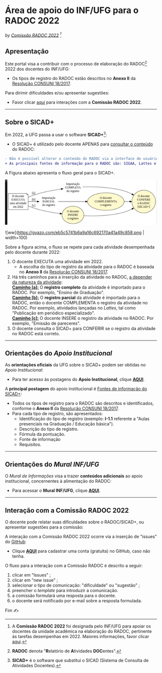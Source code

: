 # Área de apoio do INF/UFG para o RADOC 2022
###### *by [Comissão RADOC 2022](./doc/x-index.md)* [^1]

## Apresentação

Este portal visa a contribuir com o processo de elaboração do RADOC[^2] 2022 dos docentes do INF/UFG:
- Os tipos de registro do RADOC estão descritos no **Anexo II** da [Resolução CONSUNI 18/2017](https://sistemas.ufg.br/consultas_publicas/resolucoes/arquivos/Resolucao_CONSUNI_2017_0018.pdf).

Para dirimir dificuldades e/ou apresentar sugestões:
  - Favor clicar [aqui](#interação-com-a-comissão-radoc-2022) para interações com a **Comissão RADOC 2022**.

---
## Sobre o SICAD+

Em 2022, a UFG passa a usar o software **SICAD+**[^3]:
- O SICAD+ é utilizado pelo docente APENAS para <ins>consultar o conteúdo</ins> do RADOC:
```diff
- Não é possível alterar o conteúdo do RADOC via a interface de usuário do SICAD+.
+ As principais fontes de informação para o RADOC são: SIGAA, Lattes e SIGRH-Portarias.
```
A Figura abaixo apresenta o fluxo geral para o SICAD+.

<img src="./media/fluxo-geral.jpg" width="700">

![ww](https://gyazo.com/eb5c5741b6a9a16c692170a41a49c858.png | width=100)

Sobre a figura acima, o fluxo se repete para cada atividade desempenhada pelo docente durante 2022:
1. O docente EXECUTA uma atividade em 2022.
   - A escolha do tipo de registro da atividade para o RADOC é baseada no **Anexo II** da [Resolução CONSUNI 18/2017](https://sistemas.ufg.br/consultas_publicas/resolucoes/arquivos/Resolucao_CONSUNI_2017_0018.pdf).
1. Há três caminhos para a inserção da atividade no RADOC, <ins>a depender da natureza da atividade</ins>:<br>
   <ins>**Caminho [a]:**</ins> O **registro completo** da atividade é importado para o RADOC. Por exemplo, "Ensino de Graduação".<br>
   <ins>**Caminho [b]:**</ins> O **registro parcial** da atividade é importado para o RADOC, então o docente COMPLEMENTA o registro da atividade no RADOC. Por exemplo, atividados lançadas no _Lattes_, tal como "Publicação em periódico especializado".<br>
   <ins>**Caminho [c]:**</ins> O docente INSERE o registro da atividade no RADOC. Por exemplo, "Emissão de pareceres".<br>
1. O docente consulta o SICAD+ para CONFERIR se o registro da atividade no RADOC está correto.

[^1]: A **Comissão RADOC 2022** foi designada pelo INF/UFG para apoiar os docentes da unidade acadêmica na elaboração do RADOC, pertinente às tarefas desempenhas em 2022. Maiores informações, favor clicar [aqui](./doc/x-index.md).
[^2]: **RADOC** denota "**R**elatório de **A**tividades **DOC**entes".
[^3]: **SICAD+** é o software que substitui o SICAD (Sistema de Consulta de Atividades Docentes).

---
## Orientações do _Apoio Institucional_

As **orientações oficiais** da UFG sobre o SICAD+ podem ser obtidas no _Apoio Institucional_:
- Para ter acesso às postagens do **Apoio Institucional**, clique [**AQUI**](./doc/apoio-institucional.md).

A **principal postagem** do apoio institucional é [Fontes de informação do SICAD+](https://cercomp.ufg.br/p/mapeamento-sicad):
- Todos os tipos de registro para o RADOC são descritos e identificados, conforme o **Anexo II** da [Resolução CONSUNI 18/2017](https://sistemas.ufg.br/consultas_publicas/resolucoes/arquivos/Resolucao_CONSUNI_2017_0018.pdf).
- Para cada tipo de registro, são apresentados:
  - Identificação do tipo de registro (exemplo: **I-1.1** referente a "Aulas presenciais na Graduação / Educação básica").
  - Descrição do tipo de registro.
  - Fórmula da pontuação.
  - Fonte de informação
  - Requisitos.

---
## Orientações do _Mural INF/UFG_

O _Mural de Informações_ visa a trazer **conteúdos adicionais** ao apoio institucional, concernentes à alimentação do RADOC:
- Para acessar o **Mural INF/UFG**, clique [**AQUI**](./doc/mural.md).

---
## Interação com a Comissão RADOC 2022

O docente pode relatar suas dificuldades sobre o RADOC/SICAD+, ou apresentar sugestões para a comissão:

A interação com a Comissão RADOC 2022 ocorre via a inserção de "issues" do [GitHub](https://www.github.com):
- Clique [**AQUI**](https://github.com/signup?ref_cta=Sign+up&ref_loc=header+logged+out&ref_page=%2F&source=header-home) para cadastrar uma conta (gratuita) no GitHub, caso não tenha.

O fluxo para a interação com a Comissão RADOC é descrito a seguir:
1. clicar em "Issues" ;
1. clicar em "new issue" ;
1. selecionar o tipo de comunicação: "dificuldade" ou "sugestão" ;
1. preencher o _template_ para introduzir a comunicação.
1. a comissão formulará uma resposta para o docente.
1. o docente será notificado por e-mail sobre a resposta formulada.

Fim &#9997;
